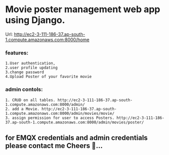 # Movie poster management web app using Django.

Url: http://ec2-3-111-186-37.ap-south-1.compute.amazonaws.com:8000/home

### features:
    1.User authentication, 
    2.user profile updating 
    3.change password
    4.Upload Poster of your favorite movie
    
### admin contols:
    1. CRUD on all tables. http://ec2-3-111-186-37.ap-south-1.compute.amazonaws.com:8000/admin/
    2. add a Movie. http://ec2-3-111-186-37.ap-south-1.compute.amazonaws.com:8000/admin/movies/movie/
    3. assign permission for user to access Posters. http://ec2-3-111-186-37.ap-south-1.compute.amazonaws.com:8000/admin/movies/poster/
    

## for EMQX credentials and admin credentials please contact me Cheers 🍻...

